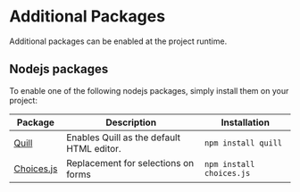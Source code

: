 <!--
---
title: Additional Packages
...
-->

# Additional Packages

Additional packages can be enabled at the project runtime.

## Nodejs packages

To enable one of the following nodejs packages, simply install them on your project:

|                      Package                       |                Description                |       Installation       |
|----------------------------------------------------|-------------------------------------------|--------------------------|
| [Quill](https://quilljs.com/)                      | Enables Quill as the default HTML editor. | `npm install quill`      |
| [Choices.js](https://joshuajohnson.co.uk/Choices/) | Replacement for selections on forms       | `npm install choices.js` |

